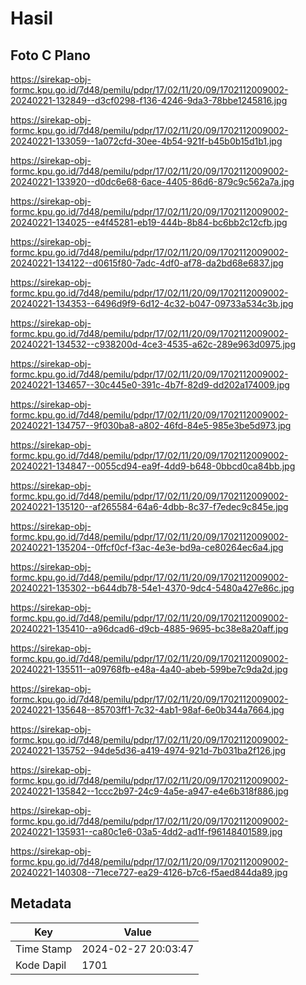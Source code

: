 # Hasil

## Foto C Plano

https://sirekap-obj-formc.kpu.go.id/7d48/pemilu/pdpr/17/02/11/20/09/1702112009002-20240221-132849--d3cf0298-f136-4246-9da3-78bbe1245816.jpg

https://sirekap-obj-formc.kpu.go.id/7d48/pemilu/pdpr/17/02/11/20/09/1702112009002-20240221-133059--1a072cfd-30ee-4b54-921f-b45b0b15d1b1.jpg

https://sirekap-obj-formc.kpu.go.id/7d48/pemilu/pdpr/17/02/11/20/09/1702112009002-20240221-133920--d0dc6e68-6ace-4405-86d6-879c9c562a7a.jpg

https://sirekap-obj-formc.kpu.go.id/7d48/pemilu/pdpr/17/02/11/20/09/1702112009002-20240221-134025--e4f45281-eb19-444b-8b84-bc6bb2c12cfb.jpg

https://sirekap-obj-formc.kpu.go.id/7d48/pemilu/pdpr/17/02/11/20/09/1702112009002-20240221-134122--d0615f80-7adc-4df0-af78-da2bd68e6837.jpg

https://sirekap-obj-formc.kpu.go.id/7d48/pemilu/pdpr/17/02/11/20/09/1702112009002-20240221-134353--6496d9f9-6d12-4c32-b047-09733a534c3b.jpg

https://sirekap-obj-formc.kpu.go.id/7d48/pemilu/pdpr/17/02/11/20/09/1702112009002-20240221-134532--c938200d-4ce3-4535-a62c-289e963d0975.jpg

https://sirekap-obj-formc.kpu.go.id/7d48/pemilu/pdpr/17/02/11/20/09/1702112009002-20240221-134657--30c445e0-391c-4b7f-82d9-dd202a174009.jpg

https://sirekap-obj-formc.kpu.go.id/7d48/pemilu/pdpr/17/02/11/20/09/1702112009002-20240221-134757--9f030ba8-a802-46fd-84e5-985e3be5d973.jpg

https://sirekap-obj-formc.kpu.go.id/7d48/pemilu/pdpr/17/02/11/20/09/1702112009002-20240221-134847--0055cd94-ea9f-4dd9-b648-0bbcd0ca84bb.jpg

https://sirekap-obj-formc.kpu.go.id/7d48/pemilu/pdpr/17/02/11/20/09/1702112009002-20240221-135120--af265584-64a6-4dbb-8c37-f7edec9c845e.jpg

https://sirekap-obj-formc.kpu.go.id/7d48/pemilu/pdpr/17/02/11/20/09/1702112009002-20240221-135204--0ffcf0cf-f3ac-4e3e-bd9a-ce80264ec6a4.jpg

https://sirekap-obj-formc.kpu.go.id/7d48/pemilu/pdpr/17/02/11/20/09/1702112009002-20240221-135302--b644db78-54e1-4370-9dc4-5480a427e86c.jpg

https://sirekap-obj-formc.kpu.go.id/7d48/pemilu/pdpr/17/02/11/20/09/1702112009002-20240221-135410--a96dcad6-d9cb-4885-9695-bc38e8a20aff.jpg

https://sirekap-obj-formc.kpu.go.id/7d48/pemilu/pdpr/17/02/11/20/09/1702112009002-20240221-135511--a09768fb-e48a-4a40-abeb-599be7c9da2d.jpg

https://sirekap-obj-formc.kpu.go.id/7d48/pemilu/pdpr/17/02/11/20/09/1702112009002-20240221-135648--85703ff1-7c32-4ab1-98af-6e0b344a7664.jpg

https://sirekap-obj-formc.kpu.go.id/7d48/pemilu/pdpr/17/02/11/20/09/1702112009002-20240221-135752--94de5d36-a419-4974-921d-7b031ba2f126.jpg

https://sirekap-obj-formc.kpu.go.id/7d48/pemilu/pdpr/17/02/11/20/09/1702112009002-20240221-135842--1ccc2b97-24c9-4a5e-a947-e4e6b318f886.jpg

https://sirekap-obj-formc.kpu.go.id/7d48/pemilu/pdpr/17/02/11/20/09/1702112009002-20240221-135931--ca80c1e6-03a5-4dd2-ad1f-f96148401589.jpg

https://sirekap-obj-formc.kpu.go.id/7d48/pemilu/pdpr/17/02/11/20/09/1702112009002-20240221-140308--71ece727-ea29-4126-b7c6-f5aed844da89.jpg


## Metadata

| Key        | Value               |
| ---------- | ------------------- |
| Time Stamp | 2024-02-27 20:03:47 |
| Kode Dapil | 1701                |



